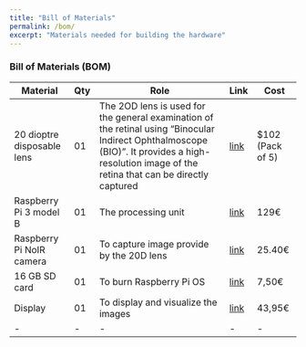 ```yaml
---
title: "Bill of Materials"
permalink: /bom/
excerpt: "Materials needed for building the hardware"
---
```


### Bill of Materials (BOM)

|**Material**|**Qty**| **Role** | **Link** | **Cost**|
|-|-|-|-|-|
|20 dioptre disposable lens|01|The 2OD lens is used for the general examination of the retinal using “Binocular Indirect Ophthalmoscope (BIO)”. It provides a high-resolution image of the retina that can be directly captured|[link](https://odocseyes.co.nz/products/20-d-disposable-lenses-pack-of-5)|$102 (Pack of 5)
|Raspberry Pi 3 model B|01|The processing unit|[link](https://www.kaufland.de/product/321724453/?kwd&source=pla&sid=44873710&gclid=CjwKCAiA9qKbBhAzEiwAS4yeDYMQf7eMDI-MsA5NXYz8t-QxbMVkXkqApIJiBAxS2Y2M2L0-Evx3iRoC8r8QAvD_BwE)|129€ |
|Raspberry Pi NoIR camera|01|To capture image provide by the 20D lens|[link](https://www.reichelt.de/de/de/raspberry-pi-kamera-5mp-ir-fokus-ov5647-rpi-cam-noir-mf-p291477.html?PROVID=2788&gclid=Cj0KCQiAvqGcBhCJARIsAFQ5ke7NwMPgcn0rPjlEv4I6cNdbWkvPzuT7GMHEodakNRPcivYrSK19p5YaAk0hEALw_wcB&&r=1)|25.40€|
|16 GB SD card|01|To burn Raspberry Pi OS|[link](https://www.reichelt.de/microsdhc-speicherkarte-16gb-transcend-class-10-ts16gusdhc10-p220721.html?&trstct=pos_0&nbc=1)|7,50€ |
|Display|01|To display and visualize the images|[link](https://www.reichelt.de/raspberry-pi-shield-display-lcd-touch-5-800x480-pixel-rasp-pi-5td-wav-p227755.html?&trstct=pos_9&nbc=1)|43,95€  |
|-|-|-|-|-|
